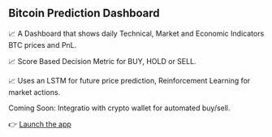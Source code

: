 ## Bitcoin Prediction Dashboard

📈 A Dashboard that shows daily Technical, Market and Economic Indicators BTC prices and PnL.

📈 Score Based Decision Metric for BUY, HOLD or SELL.

📈 Uses an LSTM for future price prediction, Reinforcement Learning for market actions.

Coming Soon: Integratio with crypto wallet for automated buy/sell.

👉 [Launch the app](https://theomarzaki.streamlit.app/)
